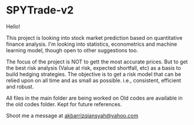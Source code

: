 # SPYTrade-v2

Hello!

This project is looking into stock market prediction based on quantitative finance analysis.
I'm looking into statistics, econometrics and machine learning model, though open to other suggestions too.

The focus of the project is NOT to gett the most accurate prices.
But to get the best risk analysis (Value at risk, expected shortfall, etc) as a basis to build hedging strategies.
The objective is to get a risk model that can be relied upon on all time and as small as possible.
i.e., consistent, efficient and robust.

All files in the main folder are being worked on
Old codes are available in the old codes folder. Kept for future references.

Shoot me a message at akbarrizqiansyah@yahoo.com